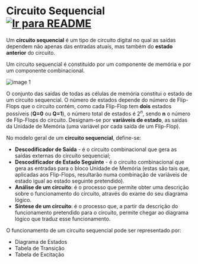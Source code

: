 # Circuito Sequencial &nbsp; [![Ir para README](https://img.shields.io/badge/Indice-Verde?style=for-the-badge)](../../README.md#indice)

Um **circuito sequencial** é um tipo de circuito digital no qual as saídas dependem não apenas das entradas atuais, mas também do **estado anterior** do circuito. 

Um circuito sequencial é constituído por um componente de memória e por um componente combinacional.

![image 1](https://github.com/user-attachments/assets/acfb5248-f406-49ef-9391-cdf7bd5c01b2)

O conjunto das saídas de todas as células de memória constitui o estado de um circuito sequencial.
O número de estados depende do número de Flip-Flops que o circuito contém, como cada Flip-Flop tem **dois** estados possíveis (**Q=0** ou **Q=1**), o número total de estados é $2^n$, sendo **n** o número de Flip-Flops do circuito.
Designam-se por **variáveis de estado**, as saídas da Unidade de Memória (uma variável por cada saída de um Flip-Flop).


No modelo geral de um **circuito sequencial**, define-se:
- **Descodificador de Saída** - é o circuito combinacional que gera as saídas externas do circuito sequencial;
- **Descodificador de Estado Seguinte** - é o circuito combinacional que gera as entradas para o bloco Unidade de Memória (estas são tais que, aplicadas aos Flip-Flops, resultarão numa combinação de variáveis de estado igual ao estado seguinte pretendido).
- **Análise de um circuito**: é o processo que permite obter uma descrição sobre o funcionamento do circuito, através do exame do seu diagrama lógico.
- **Síntese de um circuito**: é o processo que, a partir da descrição do funcionamento pretendido para o circuito, permite chegar ao diagrama lógico que traduz esse funcionamento.

O funcionamento de um circuito sequencial pode ser representado por:
- Diagrama de Estados
- Tabela de Transição
- Tabela de Excitação
